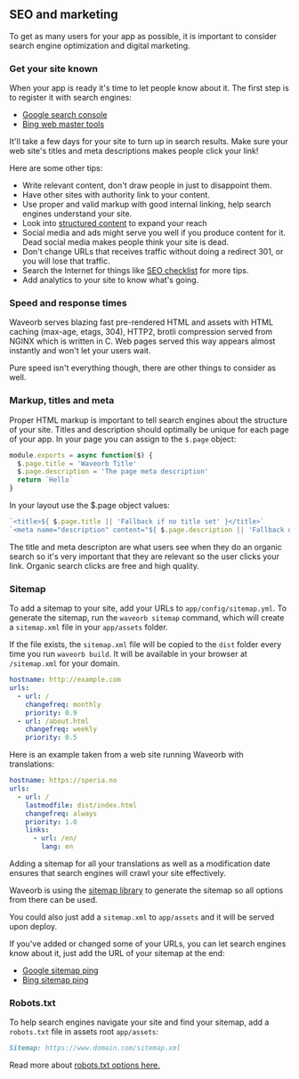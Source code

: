 ## SEO and marketing

To get as many users for your app as possible, it is important to consider search engine optimization and digital marketing.

### Get your site known

When your app is ready it's time to let people know about it. The first step is to register it with search engines:
* [Google search console](https://search.google.com/search-console/about)
* [Bing web master tools](https://www.bing.com/toolbox/webmaster)

It'll take a few days for your site to turn up in search results. Make sure your web site's titles and meta descriptions makes people click your link!

Here are some other tips:

* Write relevant content, don't draw people in just to disappoint them.
* Have other sites with authority link to your content.
* Use proper and valid markup with good internal linking, help search engines understand your site.
* Look into [structured content](https://developers.google.com/search/docs/guides/intro-structured-data) to expand your reach
* Social media and ads might serve you well if you produce content for it. Dead social media makes people think your site is dead.
* Don't change URLs that receives traffic without doing a redirect 301, or you will lose that traffic.
* Search the Internet for things like [SEO checklist](https://www.google.com/search?q=seo+checklist) for more tips.
* Add analytics to your site to know what's going.

### Speed and response times

Waveorb serves blazing fast pre-rendered HTML and assets with HTML caching (max-age, etags, 304), HTTP2, brotli compression served from NGINX which is written in C. Web pages served this way appears almost instantly and won't let your users wait.

Pure speed isn't everything though, there are other things to consider as well.

### Markup, titles and meta

Proper HTML markup is important to tell search engines about the structure of your site. Titles and description should optimally be unique for each page of your app. In your page you can assign to the `$.page` object:

```js
module.exports = async function($) {
  $.page.title = 'Waveorb Title'
  $.page.description = 'The page meta description'
  return `Hello`
}
```

In your layout use the $.page object values:
```js
`<title>${ $.page.title || 'Fallback if no title set' }</title>`
`<meta name="description" content="${ $.page.description || 'Fallback description' }">`
```

The title and meta descripton are what users see when they do an organic search so it's very important that they are relevant so the user clicks your link. Organic search clicks are free and high quality.

### Sitemap

To add a sitemap to your site, add your URLs to `app/config/sitemap.yml`. To generate the sitemap, run the `waveorb sitemap` command, which will create a `sitemap.xml` file in your `app/assets` folder.

If the file exists, the `sitemap.xml` file will be copied to the `dist` folder every time you run `waveorb build`. It will be available in your browser at `/sitemap.xml` for your domain.
```yml
hostname: http://example.com
urls:
  - url: /
    changefreq: monthly
    priority: 0.9
  - url: /about.html
    changefreq: weekly
    priority: 0.5
```

Here is an example taken from a web site running Waveorb with translations:
```yml
hostname: https://speria.no
urls:
  - url: /
    lastmodfile: dist/index.html
    changefreq: always
    priority: 1.0
    links:
      - url: /en/
        lang: en
```
Adding a sitemap for all your translations as well as a modification date ensures that search engines will crawl your site effectively.

Waveorb is using the [sitemap library](https://github.com/ekalinin/sitemap.js) to generate the sitemap so all options from there can be used.

You could also just add a `sitemap.xml` to `app/assets` and it will be served upon deploy.

If you've added or changed some of your URLs, you can let search engines know about it, just add the URL of your sitemap at the end:

* [Google sitemap ping](https://www.google.com/webmasters/tools/ping?sitemap=https://example.com/sitemap.xml)
* [Bing sitemap ping](https://www.bing.com/ping?sitemap=http://www.example.com/sitemap.xml)

### Robots.txt

To help search engines navigate your site and find your sitemap, add a `robots.txt` file in assets root `app/assets`:
```md
Sitemap: https://www.domain.com/sitemap.xml
```

Read more about [robots.txt options here.](https://www.robotstxt.org/robotstxt.html)
